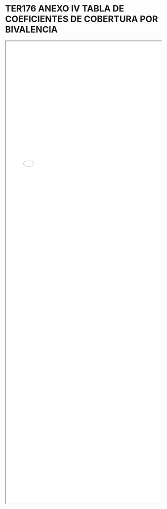 
# TER176 ANEXO IV TABLA DE COEFICIENTES DE COBERTURA POR BIVALENCIA

<iframe src="../TER176 ANEXO IV TABLA DE COEFICIENTES DE COBERTURA POR BIVALENCIA.pdf" width="100%" height="1500px"></iframe>

